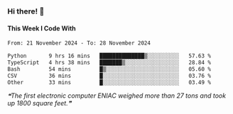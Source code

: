 ### Hi there! 👋

#### This Week I Code With
<!--START_SECTION:waka-->

```txt
From: 21 November 2024 - To: 28 November 2024

Python       9 hrs 16 mins   ██████████████▒░░░░░░░░░░   57.63 %
TypeScript   4 hrs 38 mins   ███████▒░░░░░░░░░░░░░░░░░   28.84 %
Bash         54 mins         █▒░░░░░░░░░░░░░░░░░░░░░░░   05.60 %
CSV          36 mins         █░░░░░░░░░░░░░░░░░░░░░░░░   03.76 %
Other        33 mins         █░░░░░░░░░░░░░░░░░░░░░░░░   03.49 %
```

<!--END_SECTION:waka-->

<!--STARTS_HERE_QUOTE_README-->
<i>❝The first electronic computer ENIAC weighed more than 27 tons and took up 1800 square feet.❞</i>
<!--ENDS_HERE_QUOTE_README-->
